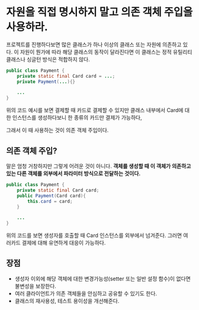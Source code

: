 # 자원을 직접 명시하지 말고 의존 객체 주입을 사용하라.

프로젝트를 진행하다보면 많은 클래스가 하나 이상의 클래스 또는 자원에 의존하고 있다. 이 자원이 뭔가에 따라 해당 클래스의 동작이 달라진다면 이 클래스는 정적 유틸리티 클래스나 싱글턴 방식은 적합하지 않다. 

```java
public class Payment {
	private static final Card card = ...;
	private Payment(...){}
	
	...
}
```

위의 코드 예시를 보면 결제할 때 카드로 결제할 수 있지만 클래스 내부에서 Card에 대한 인스턴스를 생성하다보니 한 종류의 카드만 결제가 가능하다,

그래서 이 때 사용하는 것이 의존 객체 주입이다.

## 의존 객체 주입?

말은 엄청 거창하지만 그렇게 어려운 것이 아니다. **객체를 생성할 때 이 객체가 의존하고 있는 다른 객체를 외부에서 파라미터 방식으로 전달하는 것이다.**

```java
public class Payment {
	private static final Card card;
	public Payment(Card card){
		this.card = card;
	}
	
	...
}
```

위의 코드를 보면 생성자를 호출할 때 Card 인스턴스를 외부에서 넘겨준다. 그러면 여러카드 결제에 대해 유연하게 대응이 가능하다.

## 장점

- 생성자 이외에 해당 객체에 대한 변경가능성(setter 또는 일반 설정 함수)이 없다면 불변성을 보장한다.
- 여러 클라이언트가 의존 객체들을 안심하고 공유할 수 있기도 한다.
- 클래스의 재사용성, 테스트 용이성을 개선해준다.
